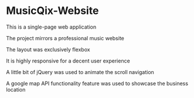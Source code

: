 # MusicQix-Website

This is a single-page web application

The project mirrors a professional music website

The layout was exclusively flexbox

It is highly responsive for a decent user experience

A little bit of jQuery was used to animate the scroll navigation

A google map API functionality feature was used to showcase the business location
